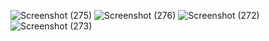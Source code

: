 ![Screenshot (275)](https://github.com/Berlin629252/CCNA/assets/66897078/74c58de1-eec2-4cb4-8175-44dc654c68e9)
![Screenshot (276)](https://github.com/Berlin629252/CCNA/assets/66897078/2099c12d-161b-47c9-bf96-72e8664428d5)
![Screenshot (272)](https://github.com/Berlin629252/CCNA/assets/66897078/69a568e8-bf6b-48f1-9567-2a396421533c)
![Screenshot (273)](https://github.com/Berlin629252/CCNA/assets/66897078/78d46592-a53f-441c-914d-9a5174df82d5)
